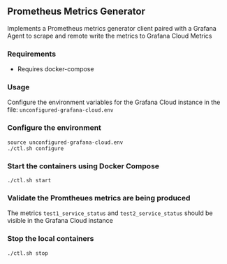 ## Prometheus Metrics Generator

Implements a Prometheus metrics generator client paired with a Grafana Agent to scrape and remote write the metrics to Grafana Cloud Metrics

### Requirements
- Requires docker-compose

### Usage

Configure the environment variables for the Grafana Cloud instance in the file: ```unconfigured-grafana-cloud.env ```

### Configure the environment
```
source unconfigured-grafana-cloud.env
./ctl.sh configure
```

### Start the containers using Docker Compose
```
./ctl.sh start
```

### Validate the Promtheues metrics are being produced

The metrics ```test1_service_status``` and ```test2_service_status``` should be visible in the Grafana Cloud instance

### Stop the local containers
```
./ctl.sh stop
```

